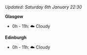 *Updated: Saturday 6th January 22:30*

**Glasgow**

* 0h - 11h: :cloud: Cloudy

**Edinburgh**

* 0h - 11h: :cloud: Cloudy
